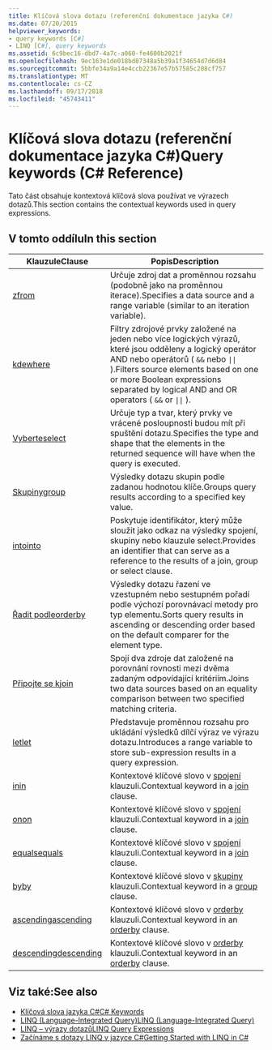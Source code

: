 ```yaml
---
title: Klíčová slova dotazu (referenční dokumentace jazyka C#)
ms.date: 07/20/2015
helpviewer_keywords:
- query keywords [C#]
- LINQ [C#], query keywords
ms.assetid: 6c9bec16-dbd7-4a7c-a060-fe4600b2021f
ms.openlocfilehash: 9ec163e1de018bd87348a5b39a1f34654d7d6d84
ms.sourcegitcommit: 5bbfe34a9a14e4ccb22367e57b57585c208cf757
ms.translationtype: MT
ms.contentlocale: cs-CZ
ms.lasthandoff: 09/17/2018
ms.locfileid: "45743411"
---
```

# <a name="query-keywords-c-reference"></a><span data-ttu-id="34008-102">Klíčová slova dotazu (referenční dokumentace jazyka C#)</span><span class="sxs-lookup"><span data-stu-id="34008-102">Query keywords (C# Reference)</span></span>

<span data-ttu-id="34008-103">Tato část obsahuje kontextová klíčová slova používat ve výrazech dotazů.</span><span class="sxs-lookup"><span data-stu-id="34008-103">This section contains the contextual keywords used in query expressions.</span></span>

## <a name="in-this-section"></a><span data-ttu-id="34008-104">V tomto oddílu</span><span class="sxs-lookup"><span data-stu-id="34008-104">In this section</span></span>

|<span data-ttu-id="34008-105">Klauzule</span><span class="sxs-lookup"><span data-stu-id="34008-105">Clause</span></span>|<span data-ttu-id="34008-106">Popis</span><span class="sxs-lookup"><span data-stu-id="34008-106">Description</span></span>|
|------------|-----------------|
|[<span data-ttu-id="34008-107">z</span><span class="sxs-lookup"><span data-stu-id="34008-107">from</span></span>](from-clause.md)|<span data-ttu-id="34008-108">Určuje zdroj dat a proměnnou rozsahu (podobně jako na proměnnou iterace).</span><span class="sxs-lookup"><span data-stu-id="34008-108">Specifies a data source and a range variable (similar to an iteration variable).</span></span>|
|[<span data-ttu-id="34008-109">kde</span><span class="sxs-lookup"><span data-stu-id="34008-109">where</span></span>](where-clause.md)|<span data-ttu-id="34008-110">Filtry zdrojové prvky založené na jeden nebo více logických výrazů, které jsou odděleny a logický operátor AND nebo operátorů ( `&&` nebo <code>&#124;&#124;</code> ).</span><span class="sxs-lookup"><span data-stu-id="34008-110">Filters source elements based on one or more Boolean expressions separated by logical AND and OR operators ( `&&` or <code>&#124;&#124;</code> ).</span></span>|
|[<span data-ttu-id="34008-111">Vyberte</span><span class="sxs-lookup"><span data-stu-id="34008-111">select</span></span>](select-clause.md)|<span data-ttu-id="34008-112">Určuje typ a tvar, který prvky ve vrácené posloupnosti budou mít při spuštění dotazu.</span><span class="sxs-lookup"><span data-stu-id="34008-112">Specifies the type and shape that the elements in the returned sequence will have when the query is executed.</span></span>|
|[<span data-ttu-id="34008-113">Skupiny</span><span class="sxs-lookup"><span data-stu-id="34008-113">group</span></span>](group-clause.md)|<span data-ttu-id="34008-114">Výsledky dotazu skupin podle zadanou hodnotou klíče.</span><span class="sxs-lookup"><span data-stu-id="34008-114">Groups query results according to a specified key value.</span></span>|
|[<span data-ttu-id="34008-115">into</span><span class="sxs-lookup"><span data-stu-id="34008-115">into</span></span>](into.md)|<span data-ttu-id="34008-116">Poskytuje identifikátor, který může sloužit jako odkaz na výsledky spojení, skupiny nebo klauzule select.</span><span class="sxs-lookup"><span data-stu-id="34008-116">Provides an identifier that can serve as a reference to the results of a join, group or select clause.</span></span>|
|[<span data-ttu-id="34008-117">Řadit podle</span><span class="sxs-lookup"><span data-stu-id="34008-117">orderby</span></span>](orderby-clause.md)|<span data-ttu-id="34008-118">Výsledky dotazu řazení ve vzestupném nebo sestupném pořadí podle výchozí porovnávací metody pro typ elementu.</span><span class="sxs-lookup"><span data-stu-id="34008-118">Sorts query results in ascending or descending order based on the default comparer for the element type.</span></span>|
|[<span data-ttu-id="34008-119">Připojte se k</span><span class="sxs-lookup"><span data-stu-id="34008-119">join</span></span>](join-clause.md)|<span data-ttu-id="34008-120">Spojí dva zdroje dat založené na porovnání rovnosti mezi dvěma zadaným odpovídající kritériím.</span><span class="sxs-lookup"><span data-stu-id="34008-120">Joins two data sources based on an equality comparison between two specified matching criteria.</span></span>|
|[<span data-ttu-id="34008-121">let</span><span class="sxs-lookup"><span data-stu-id="34008-121">let</span></span>](let-clause.md)|<span data-ttu-id="34008-122">Představuje proměnnou rozsahu pro ukládání výsledků dílčí výraz ve výrazu dotazu.</span><span class="sxs-lookup"><span data-stu-id="34008-122">Introduces a range variable to store sub-expression results in a query expression.</span></span>|
|[<span data-ttu-id="34008-123">in</span><span class="sxs-lookup"><span data-stu-id="34008-123">in</span></span>](in.md)|<span data-ttu-id="34008-124">Kontextové klíčové slovo v [spojení](join-clause.md) klauzuli.</span><span class="sxs-lookup"><span data-stu-id="34008-124">Contextual keyword in a [join](join-clause.md) clause.</span></span>|
|[<span data-ttu-id="34008-125">on</span><span class="sxs-lookup"><span data-stu-id="34008-125">on</span></span>](on.md)|<span data-ttu-id="34008-126">Kontextové klíčové slovo v [spojení](join-clause.md) klauzuli.</span><span class="sxs-lookup"><span data-stu-id="34008-126">Contextual keyword in a [join](join-clause.md) clause.</span></span>|
|[<span data-ttu-id="34008-127">equals</span><span class="sxs-lookup"><span data-stu-id="34008-127">equals</span></span>](equals.md)|<span data-ttu-id="34008-128">Kontextové klíčové slovo v [spojení](join-clause.md) klauzuli.</span><span class="sxs-lookup"><span data-stu-id="34008-128">Contextual keyword in a [join](join-clause.md) clause.</span></span>|
|[<span data-ttu-id="34008-129">by</span><span class="sxs-lookup"><span data-stu-id="34008-129">by</span></span>](by.md)|<span data-ttu-id="34008-130">Kontextové klíčové slovo v [skupiny](group-clause.md) klauzuli.</span><span class="sxs-lookup"><span data-stu-id="34008-130">Contextual keyword in a [group](group-clause.md) clause.</span></span>|
|[<span data-ttu-id="34008-131">ascending</span><span class="sxs-lookup"><span data-stu-id="34008-131">ascending</span></span>](ascending.md)|<span data-ttu-id="34008-132">Kontextové klíčové slovo v [orderby](orderby-clause.md) klauzuli.</span><span class="sxs-lookup"><span data-stu-id="34008-132">Contextual keyword in an [orderby](orderby-clause.md) clause.</span></span>|
|[<span data-ttu-id="34008-133">descending</span><span class="sxs-lookup"><span data-stu-id="34008-133">descending</span></span>](descending.md)|<span data-ttu-id="34008-134">Kontextové klíčové slovo v [orderby](orderby-clause.md) klauzuli.</span><span class="sxs-lookup"><span data-stu-id="34008-134">Contextual keyword in an [orderby](orderby-clause.md) clause.</span></span>|

## <a name="see-also"></a><span data-ttu-id="34008-135">Viz také:</span><span class="sxs-lookup"><span data-stu-id="34008-135">See also</span></span>

- [<span data-ttu-id="34008-136">Klíčová slova jazyka C#</span><span class="sxs-lookup"><span data-stu-id="34008-136">C# Keywords</span></span>](index.md)
- [<span data-ttu-id="34008-137">LINQ (Language-Integrated Query)</span><span class="sxs-lookup"><span data-stu-id="34008-137">LINQ (Language-Integrated Query)</span></span>](../../programming-guide/concepts/linq/index.md)
- [<span data-ttu-id="34008-138">LINQ – výrazy dotazů</span><span class="sxs-lookup"><span data-stu-id="34008-138">LINQ Query Expressions</span></span>](../../../csharp/programming-guide/linq-query-expressions/index.md)
- [<span data-ttu-id="34008-139">Začínáme s dotazy LINQ v jazyce C#</span><span class="sxs-lookup"><span data-stu-id="34008-139">Getting Started with LINQ in C#</span></span>](../../../csharp/programming-guide/concepts/linq/getting-started-with-linq.md)